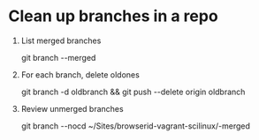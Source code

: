 # Clean up branches in a repo

1) List merged branches

    git branch --merged

2) For each branch, delete oldones

    git branch -d oldbranch && git push --delete origin oldbranch

3) Review unmerged branches

    git branch --nocd ~/Sites/browserid-vagrant-scilinux/-merged